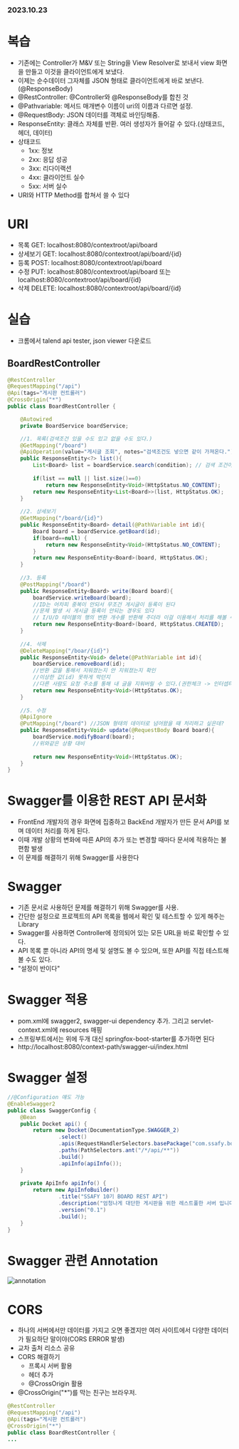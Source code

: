 ### 2023.10.23

# 복습
- 기존에는 Controller가 M&V 또는 String을 View Resolver로 보내서 view 화면을 만들고 이것을 클라이언트에게 보냈다. 
- 이제는 순수데이터 그자체를 JSON 형태로 클라이언트에게 바로 보낸다.(@ResponseBody)
- @RestController: @Controller와 @ResponseBody를 합친 것
- @Pathvariable: 메서드 매개변수 이름이 uri의 이름과 다르면 설정.
- @RequestBody: JSON 데이터를 객체로 바인딩해줌.
- ResponseEntity: 클래스 자체를 반환. 여러 생성자가 들어갈 수 있다.(상태코드, 헤더, 데이터)
- 상태코드
  - 1xx: 정보 
  - 2xx: 응답 성공
  - 3xx: 리다이랙션
  - 4xx: 클라이언트 실수
  - 5xx: 서버 실수
- URI와 HTTP Method를 합쳐서 쓸 수 있다
  
# URI
- 목록 GET: localhost:8080/contextroot/api/board
- 상세보기 GET: localhost:8080/contextroot/api/board/{id}
- 등록 POST: localhost:8080/contextroot/api/board
- 수정 PUT: localhost:8080/contextroot/api/board 또는 localhost:8080/contextroot/api/board/{id}
- 삭제 DELETE: localhost:8080/contextroot/api/board/{id}

# 실습
- 크롬에서 talend api tester, json viewer 다운로드
## BoardRestController
```java
@RestController
@RequestMapping("/api")
@Api(tags="게시판 컨트롤러")
@CrossOrigin("*")
public class BoardRestController {

	@Autowired
	private BoardService boardService;

	//1. 목록(검색조건 있을 수도 있고 없을 수도 있다.)
	@GetMapping("/board")
	@ApiOperation(value="게시글 조회", notes="검색조건도 넣으면 같이 가져온다.")
	public ResponseEntity<?> list(){
		List<Board> list = boardService.search(condition); // 검색 조건이 있다면 그것으로 조회
		
		if(list == null || list.size()==0)
			return new ResponseEntity<Void>(HttpStatus.NO_CONTENT);
		return new ResponseEntity<List<Board>>(list, HttpStatus.OK);
	}
	
	//2. 상세보기
	@GetMapping("/board/{id}")
	public ResponseEntity<Board> detail(@PathVariable int id){
		Board board = boardService.getBoard(id);
		if(board==null) {
			return new ResponseEntity<Void>(HttpStatus.NO_CONTENT);
		}
		return new ResponseEntity<Board>(board, HttpStatus.OK);
	}
	
	//3. 등록
	@PostMapping("/board")
	public ResponseEntity<Board> write(Board board){
		boardService.writeBoard(board);
		//ID는 어차피 중복이 안되서 무조건 게시글이 등록이 된다
		//문제 발생 시 게시글 등록이 안되는 경우도 있다
		// I/U/D 테이블의 행의 변환 개수를 반환해 주더라 이걸 이용해서 처리를 해볼 수도 있겠다
		return new ResponseEntity<Board>(board, HttpStatus.CREATED);
	}
	
	//4. 삭제
	@DeleteMapping("/boar/{id}")
	public ResponseEntity<Void> delete(@PathVariable int id){
		boardService.removeBoard(id);
		//반환 값을 통해서 지워졌는지 안 지워졌는지 확인
		//이상한 값(id) 못하게 막던지
		//다른 사람도 요청 주소를 통해 내 글을 지워버릴 수 있다.(권한체크 -> 인터셉터)
		return new ResponseEntity<Void>(HttpStatus.OK);
	}
	
	//5. 수정
	@ApiIgnore
	@PutMapping("/board") //JSON 형태의 데이터로 넘어왔을 떄 처리하고 싶은데?
	public ResponseEntity<Void> update(@RequestBody Board board){
		boardService.modifyBoard(board);
		//위와같은 상황 대비
		
		return new ResponseEntity<Void>(HttpStatus.OK);
	}
}
```

# Swagger를 이용한 REST API 문서화
- FrontEnd 개발자의 경우 화면에 집중하고 BackEnd 개발자가 만든 문서 API를 보며 데이터 처리를 하게 된다.
- 이때 개발 상황의 변화에 따른 API의 추가 또는 변경할 때마다 문서에 적용하는 불편함 발생
- 이 문제를 해결하기 위해 Swagger를 사용한다

# Swagger
- 기존 문서로 사용하던 문제를 해결하기 위해 Swagger를 사용.
- 간단한 설정으로 프로젝트의 API 목록을 웹에서 확인 및 테스트할 수 있게 해주는 Library
- Swagger를 사용하면 Controller에 정의되어 있는 모든 URL을 바로 확인할 수 있다.
- API 목록 뿐 아니라 API의 명세 및 설명도 볼 수 있으며, 또한 API를 직접 테스트해 볼 수도 있다.
- "설정이 반이다"

# Swagger 적용
- pom.xml에 swagger2, swagger-ui dependency 추가. 그리고 servlet-context.xml에 resources 매핑
- 스프링부트에서는 위에 두개 대신 springfox-boot-starter를 추가하면 된다
- http://localhost:8080/context-path/swagger-ui/index.html

# Swagger 설정
```java
//@Configuration 얘도 가능
@EnableSwagger2
public class SwaggerConfig {
	@Bean
	public Docket api() {
		return new Docket(DocumentationType.SWAGGER_2)
				.select()
				.apis(RequestHandlerSelectors.basePackage("com.ssafy.board.controller"))
				.paths(PathSelectors.ant("/*/api/**"))
				.build()
				.apiInfo(apiInfo());
	}
	
	private ApiInfo apiInfo() {
		return new ApiInfoBuilder()
				.title("SSAFY 10기 BOARD REST API")
				.description("엄청나게 대단한 게시판을 위한 레스트풀한 서버 입니다.")
				.version("0.1")
				.build();
	}
}
```

# Swagger 관련 Annotation
![annotation](https://github.com/namoo1818/TIL/assets/50236187/11bbcb31-074c-4ad2-94ca-e73504830452)

# CORS
- 하나의 서버에서만 데이터를 가지고 오면 좋겠지만 여러 사이트에서 다양한 데이터가 필요하단 말이야(CORS ERROR 발생)
- 교차 출처 리소스 공유
- CORS 해결하기
  - 프록시 서버 활용
  - 헤더 추가
  - @CrossOrigin 활용
- @CrossOrigin("*")를 막는 친구는 브라우저.
```java
@RestController
@RequestMapping("/api")
@Api(tags="게시판 컨트롤러")
@CrossOrigin("*")
public class BoardRestController {
...
```
